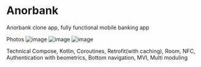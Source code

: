 # Anorbank
Anorbank clone app, fully functional mobile banking app

Photos
![image](https://github.com/user-attachments/assets/e97c6487-38c2-4718-8eb7-4c61cf931311)
![image](https://github.com/user-attachments/assets/1fabef6a-9534-4308-aec1-e367b81af793)
![image](https://github.com/user-attachments/assets/ab1a56ed-ab26-4363-a086-f9e54a678b05)



Technical 
Compose, Kotlin, Coroutines, Retrofit(with caching), Room, NFC, Authentication with beometrics, Bottom navigation, MVI, Multi moduling
